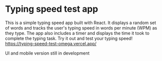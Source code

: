 # Typing speed test app
This is a simple typing speed app built with React. It displays a random set of words and tracks the user's typing speed in words per minute (WPM) as they type. The app also includes a timer and displays the time it took to complete the typing task. Try it out and test your typing speed! https://typing-speed-test-omega.vercel.app/

UI and mobile version still in development
